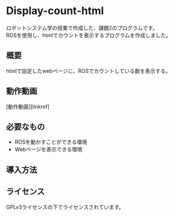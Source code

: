 # Display-count-html
ロボットシステム学の授業で作成した、課題2のプログラムです。  
ROSを使用し、htmlでカウントを表示するプログラムを作成しました。
  
## 概要
htmlで設定したwebページに、ROSでカウントしている数を表示する。

## 動作動画
[動作動画][linkref]

## 必要なもの
* ROSを動かすことができる環境
* Webページを表示できる環境

## 導入方法

## ライセンス
GPLv3ライセンスの下でライセンスされています。
